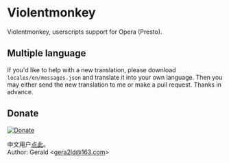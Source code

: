 Violentmonkey
=============

Violentmonkey, userscripts support for Opera \(Presto\).

Multiple language
---
If you'd like to help with a new translation, please download `locales/en/messages.json` and translate it into your own language. Then you may either send the new translation to me or make a pull request. Thanks in advance.

Donate
---
[![Donate](https://img.alipay.com/sys/personalprod/style/mc/btn-index.png)](http://me.alipay.com/gera2ld)

中文用户[点此](http://gera2ld.blog.163.com/blog/static/18801729620121115114240912/)。  
Author: Gerald &lt;<gera2ld@163.com>&gt;
